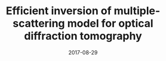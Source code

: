 ---
title: "Efficient inversion of multiple-scattering model for optical diffraction tomography"
collection: publications
permalink: /publication/2017-efficient-soubies
date: 2017-08-29
venue: 'Optics Express'
paperurl: 'https://www.osapublishing.org/oe/fulltext.cfm?uri=oe-25-18-21786&id=371123'
citation: 'Soubies, E., Pham, T. A., & Unser, M. (2017). Efficient inversion of multiple-scattering model for optical diffraction tomography. Optics express, 25(18), 21786-21800.'
---